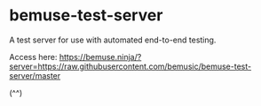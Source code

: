 # bemuse-test-server

A test server for use with automated end-to-end testing.

Access here: https://bemuse.ninja/?server=https://raw.githubusercontent.com/bemusic/bemuse-test-server/master

(^^)
